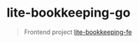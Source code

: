 # lite-bookkeeping-go

> Frontend project [lite-bookkeeping-fe](https://github.com/kohaiy/lite-bookkeeping-fe)
